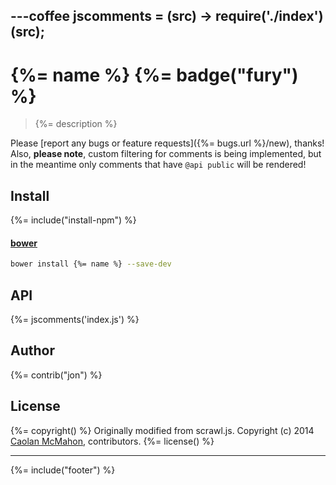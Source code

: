 ---coffee
jscomments = (src) ->
  require('./index')(src);
---
# {%= name %} {%= badge("fury") %}

> {%= description %}

Please [report any bugs or feature requests]({%= bugs.url %}/new), thanks! Also, **please note**, custom filtering for comments is being implemented, but in the meantime only comments that have `@api public` will be rendered!

## Install

{%= include("install-npm") %}

#### [bower](https://github.com/bower/bower)

```bash
bower install {%= name %} --save-dev
```

## API
{%= jscomments('index.js') %}

## Author
{%= contrib("jon") %}

## License

{%= copyright() %}
Originally modified from scrawl.js. Copyright (c) 2014 [Caolan McMahon](https://github.com/caolan), contributors.
{%= license() %}

***

{%= include("footer") %}